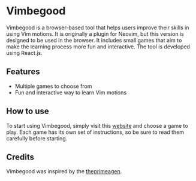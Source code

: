 # Vimbegood

Vimbegood is a browser-based tool that helps users improve their skills in using Vim motions. It is originally a plugin for Neovim, but this version is designed to be used in the browser. It includes small games that aim to make the learning process more fun and interactive. The tool is developed using React.js.

## Features

- Multiple games to choose from
- Fun and interactive way to learn Vim motions

## How to use

To start using Vimbegood, simply visit this [website](vim-be-good.netlify.app) and choose a game to play. Each game has its own set of instructions, so be sure to read them carefully before starting.

## Credits

Vimbegood was inspired by the [theprimeagen](https://github.com/theprimeagen).
